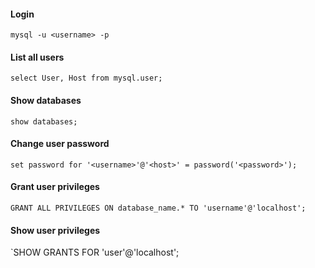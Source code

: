 #### Login

`mysql -u <username> -p`

#### List all users

`select User, Host from mysql.user;`

#### Show databases

`show databases;`

#### Change user password

`set password for '<username>'@'<host>' = password('<password>');`

#### Grant user privileges

`GRANT ALL PRIVILEGES ON database_name.* TO 'username'@'localhost';`

#### Show user privileges

`SHOW GRANTS FOR 'user'@'localhost';
